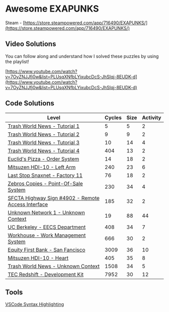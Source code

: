 # Awesome EXAPUNKS

Steam - [https://store.steampowered.com/app/716490/EXAPUNKS/](https://store.steampowered.com/app/716490/EXAPUNKS/)

## Video Solutions

You can follow along and understand how I solved these puzzles by using the playlist!

[https://www.youtube.com/watch?v=7OyZNJJfj0w&list=PLUsqXNfbLYixubcDcS-JhSIqj-8EUDK-d](https://www.youtube.com/watch?v=7OyZNJJfj0w&list=PLUsqXNfbLYixubcDcS-JhSIqj-8EUDK-d)

## Code Solutions

| Level                                                                                                              | Cycles | Size | Activity |
|--------------------------------------------------------------------------------------------------------------------|--------|------|----------|
| [Trash World News - Tutorial 1](solutions/01-trash-world-news-tutorial-1)                                          | 5      | 5    | 2        |
| [Trash World News - Tutorial 2](solutions/02-trash-world-news-tutorial-2)                                          | 9      | 9    | 2        |
| [Trash World News - Tutorial 3](solutions/03-trash-world-news-tutorial-3)                                          | 10     | 14   | 4        |
| [Trash World News - Tutorial 4](solutions/04-trash-world-news-tutorial-4)                                          | 404    | 13   | 2        |
| [Euclid's Pizza - Order System](solutions/05-euclids-pizza-order-system)                                           | 14     | 18   | 2        |
| [Mitsuzen HDI-10 - Left Arm](solutions/06-mitsuzen-hdi-10-left-arm)                                                | 240    | 23   | 6        |
| [Last Stop Snaxnet - Factory 11](solutions/07-last-stop-snaxnet-factory-11)                                        | 76     | 18   | 2        |
| [Zebros Copies - Point-Of-Sale System](solutions/08-zebros-copies-point-of-sale-system)                            | 230    | 34   | 4        |
| [SFCTA Highway Sign #4902 - Remote Access Interface](solutions/09-sfcta-highway-sign-4902-remote-access-interface) | 185    | 32   | 2        |
| [Unknown Network 1 - Unknown Context](solutions/10-unknown-network-1-unknown-context)                              | 19     | 88   | 44       |
| [UC Berkeley - EECS Department](solutions/11-uc-berkeley-eecs-department)                                          | 408    | 34   | 7        |
| [Workhouse - Work Management System](solutions/12-workhouse-work-management-system)                                | 666    | 30   | 2        |
| [Equity First Bank - San Fancisco](solutions/13-equity-first-bank-san-francisco)                                   | 3009   | 36   | 10       |
| [Mitsuzen HDI-10 - Heart](solutions/14-mitsuzen-hdi-10-heart)                                                      | 405    | 35   | 8        |
| [Trash World News - Unknown Context](solutions/15-trash-world-news-unknown-context)                                | 1508   | 34   | 5        |
| [TEC Redshift - Development Kit](solutions/16-tec-redshift-development-kit)                                        | 7952   | 30   | 12       |

## Tools

[VSCode Syntax Highlighting](https://marketplace.visualstudio.com/items?itemName=pizzafox.exa-syntax-highlighting)